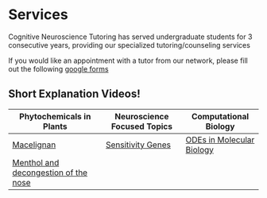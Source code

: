 # Services

Cognitive Neuroscience Tutoring has served undergraduate students for 3 consecutive years, providing our specialized tutoring/counseling services

If you would like an appointment with a tutor from our network, please fill out the following [google forms](https://docs.google.com/forms/d/1BK7aMDuBzLApmF6-cGmR_GRqJyyRcwH9bcVB_C3fgYg/edit)

## Short Explanation Videos!

| Phytochemicals in Plants      | Neuroscience Focused Topics   | Computational Biology    |
|-------------------------------|-------------------------------| ------------------------ |
| [Macelignan](https://www.instagram.com/glen_20210105/reel/DJzI9ftN5L0rf4bxXyAPfV2lOSAVX4VU3E9Dbs0/)| [Sensitivity Genes](https://www.instagram.com/glen_20210105/reel/DJwifc-tGyyTj6iNAwyJVvFzad5Eokq3eSLXF80/)| [ODEs in Molecular Biology](https://www.instagram.com/glen_20210105/reel/DJt66_bgry575DiO_A4VNQAhiF8wi8jhQb9WL40/) |
| [Menthol and decongestion of the nose](https://www.instagram.com/glen_20210105/reel/DKIdbcCSaMLrDLNc6GY18MmHAlyMaY2KJkRasU0/)| |


